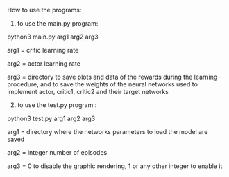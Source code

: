 How to use the programs:

1. to use the main.py program: 

python3 main.py arg1 arg2 arg3 

arg1 = critic learning rate 

arg2 = actor learning rate 

arg3 = directory to save plots and data of the rewards during the learning procedure, and to save the weights of the neural networks used to implement actor, critic1, critic2 and their target networks 

2. to use the test.py program : 

python3 test.py arg1 arg2 arg3 

arg1 = directory where the networks parameters to load the model are saved 

arg2 = integer number of episodes 

arg3 = 0 to disable the graphic rendering, 1 or any other integer to enable it 

